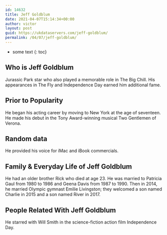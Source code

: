 ```yaml
---
id: 14632
title: Jeff Goldblum
date: 2021-04-07T15:14:34+00:00
author: victor
layout: post
guid: https://ukdataservers.com/jeff-goldblum/
permalink: /04/07/jeff-goldblum/
---
```


* some text
{: toc}


## Who is Jeff Goldblum



Jurassic Park star who also played a memorable role in The Big Chill. His appearances in The Fly and Independence Day earned him additional fame.

                
                
                
## Prior to Popularity



He began his acting career by moving to New York at the age of seventeen. He made his debut in the Tony Award-winning musical Two Gentlemen of Verona.

                
                
                
## Random data



He provided his voice for iMac and iBook commercials.

                
                
                
## Family & Everyday Life of Jeff Goldblum



He had an older brother Rick who died at age 23. He was married to Patricia Gaul from 1980 to 1986 and Geena Davis from 1987 to 1990. Then in 2014, he married Olympic gymnast Emilie Livingston; they welcomed a son named Charlie in 2015 and a son named River in 2017.

                
                
                
## People Related With Jeff Goldblum



He starred with Will Smith in the science-fiction action film Independence Day.

                
              
            
          
          
          